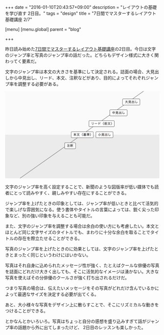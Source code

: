 +++
date = "2016-01-10T20:43:57+09:00"
description = "レイアウトの基礎を学び直す 2日目。"
tags = "design"
title = "7日間でマスターするレイアウト基礎講座 2/7"

[menu]
  [menu.global]
    parent = "blog"

+++

昨日読み始めた[7日間でマスターするレイアウト基礎講座](http://goo.gl/No7AFL)の2日目。今日は文字のジャンプ率と写真のジャンプ率の話だった。どちらもデザイン様式に大きく関わってく要素だ。

文字のジャンプ率は本文の大きさを基準にして決定される。誌面の場合、大見出しから中見出し、リード、本文、注釈などがあり、目的によってそれぞれジャンプ率を調整する必要がある。

![](/images/blog/layout-basic-course-to-master-in-7-days-lesson-2/image.png)

文字のジャンプ率を高く設定することで、新聞のような図版率が低い媒体でも読者にとって読みやすく、親しみやすい存在にすることができる。

ジャンプ率を上げたときの印象としては、ジャンプ率が低いときと比べて活気的で楽しげな雰囲気になる。使う書体やタイトルの言葉によっては、鋭く尖った印象など、別の強い印象を与えることも可能だ。

また、文字のジャンプ率を調整する場合は余白の使い方にも考慮したい。本文とほとんど同じ文字サイズのタイトルでも、まわりに十分な余白を取ることでタイトルの存在を際立たせることができる。

写真のジャンプ率を上げたときのに効果としては、文字のジャンプ率を上げたときとまったく同じというわけにはいかない。

写真はそれ自身に込められたメッセージ性が強く、たとえばクールな俳優の写真を誌面にどれだけ大きく出しても、そこに活気的なイメージは湧かない。大きな写真を使えばその分俳優のクールさが強く打ち出されるだけだ。

つまり写真の場合は、伝えたいメッセージをその写真がどれだけ含んでいるかによって最適なサイズを決定する必要が出てくる。

あと、大小様々な写真をデザイン上に散らすことで、そこにリズミカルな動きをつけることができる。

とかなんとかいろいろ。写真はちょっと自分の感想を盛り込みすぎて話がジャンプ率の話題から外に出てしまったけど、 2日目のレッスンも楽しかった。
